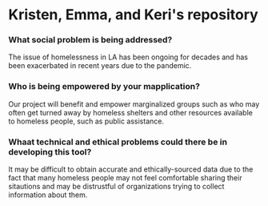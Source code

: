# Kristen, Emma, and Keri's repository
### What social problem is being addressed?
The issue of homelessness in LA has been ongoing for decades and has been exacerbated in recent years due to the pandemic.
### Who is being empowered by your mapplication?
Our project will benefit and empower marginalized groups such as who may often get turned away by homeless shelters and other resources available to homeless people, such as public assistance.
### Whaat technical and ethical problems could there be in developing this tool?
It may be difficult to obtain accurate and ethically-sourced data due to the fact that many homeless people may not feel comfortable sharing their sitautions and may be distrustful of organizations trying to collect information about them.
